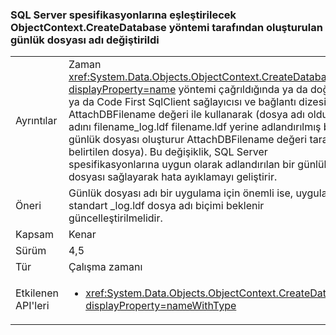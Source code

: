 ### <a name="log-file-name-created-by-the-objectcontextcreatedatabase-method-has-changed-to-match-sql-server-specifications"></a>SQL Server spesifikasyonlarına eşleştirilecek ObjectContext.CreateDatabase yöntemi tarafından oluşturulan günlük dosyası adı değiştirildi

|   |   |
|---|---|
|Ayrıntılar|Zaman <xref:System.Data.Objects.ObjectContext.CreateDatabase?displayProperty=name> yöntemi çağrıldığında ya da doğrudan ya da Code First SqlClient sağlayıcısı ve bağlantı dizesinde AttachDBFilename değeri ile kullanarak (dosya adı olduğu adını filename_log.ldf filename.ldf yerine adlandırılmış bir günlük dosyası oluşturur AttachDBFilename değeri tarafından belirtilen dosya). Bu değişiklik, SQL Server spesifikasyonlarına uygun olarak adlandırılan bir günlük dosyası sağlayarak hata ayıklamayı geliştirir.|
|Öneri|Günlük dosyası adı bir uygulama için önemli ise, uygulama standart _log.ldf dosya adı biçimi beklenir güncelleştirilmelidir.|
|Kapsam|Kenar|
|Sürüm|4,5|
|Tür|Çalışma zamanı|
|Etkilenen API'leri|<ul><li><xref:System.Data.Objects.ObjectContext.CreateDatabase?displayProperty=nameWithType></li></ul>|

